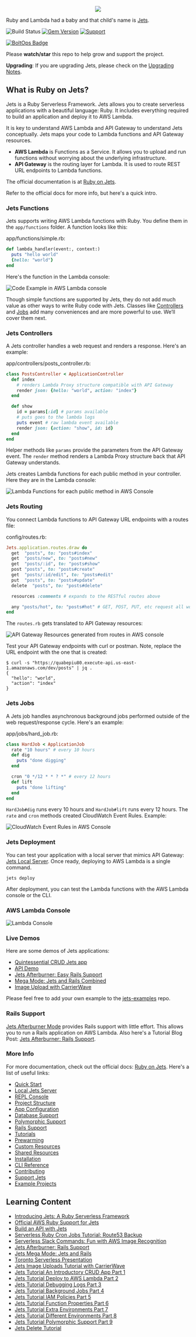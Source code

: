 <div align="center">
  <a href="http://rubyonjets.com"><img src="http://rubyonjets.com/img/logos/jets-logo-full.png" /></a>
</div>

Ruby and Lambda had a baby and that child's name is [Jets](http://rubyonjets.com/).

![Build Status](https://codebuild.us-west-2.amazonaws.com/badges?uuid=eyJlbmNyeXB0ZWREYXRhIjoiZ08vK2hjOHczQUVoUDhSYnBNNUU4T0gxQWJuOTlLaXpwVGQ1NjJ3NnVDY1dSdFVXQ3d2VXVSQzRFcU1qd1JPMndFZlByRktIcTUrZm5GWlM5dHpjM1ZrPSIsIml2UGFyYW1ldGVyU3BlYyI6Imluc1Qrd25GanhUdHlidjUiLCJtYXRlcmlhbFNldFNlcmlhbCI6MX0%3D&branch=master)
[![Gem Version](https://badge.fury.io/rb/jets.svg)](https://badge.fury.io/rb/jets)
[![Support](https://img.shields.io/badge/Support-Help-blue.svg)](http://rubyonjets.com/support/)

[![BoltOps Badge](https://img.boltops.com/boltops/badges/boltops-badge.png)](https://www.boltops.com)

Please **watch/star** this repo to help grow and support the project.

**Upgrading**: If you are upgrading Jets, please check on the [Upgrading Notes](http://rubyonjets.com/docs/extras/upgrading/).

## What is Ruby on Jets?

Jets is a Ruby Serverless Framework.  Jets allows you to create serverless applications with a beautiful language: Ruby.  It includes everything required to build an application and deploy it to AWS Lambda.

It is key to understand AWS Lambda and API Gateway to understand Jets conceptually.  Jets maps your code to Lambda functions and API Gateway resources.

* **AWS Lambda** is Functions as a Service. It allows you to upload and run functions without worrying about the underlying infrastructure.
* **API Gateway** is the routing layer for Lambda. It is used to route REST URL endpoints to Lambda functions.

The official documentation is at [Ruby on Jets](http://rubyonjets.com).

Refer to the official docs for more info, but here's a quick intro.

### Jets Functions

Jets supports writing AWS Lambda functions with Ruby. You define them in the `app/functions` folder. A function looks like this:

app/functions/simple.rb:

```ruby
def lambda_handler(event:, context:)
  puts "hello world"
  {hello: "world"}
end
```

Here's the function in the Lambda console:

![Code Example in AWS Lambda console](https://raw.githubusercontent.com/tongueroo/jets/master/docs/img/docs/jets-simple-lambda-function-console.png)


Though simple functions are supported by Jets, they do not add much value as other ways to write Ruby code with Jets. Classes like [Controllers](http://rubyonjets.com/docs/controllers/) and [Jobs](http://rubyonjets.com/docs/jobs/) add many conveniences and are more powerful to use. We’ll cover them next.

### Jets Controllers

A Jets controller handles a web request and renders a response.  Here's an example:

app/controllers/posts_controller.rb:

```ruby
class PostsController < ApplicationController
  def index
    # renders Lambda Proxy structure compatible with API Gateway
    render json: {hello: "world", action: "index"}
  end

  def show
    id = params[:id] # params available
    # puts goes to the lambda logs
    puts event # raw lambda event available
    render json: {action: "show", id: id}
  end
end
```

Helper methods like `params` provide the parameters from the API Gateway event. The `render` method renders a Lambda Proxy structure back that API Gateway understands.

Jets creates Lambda functions for each public method in your controller. Here they are in the Lambda console:

![Lambda Functions for each public method in AWS Console](https://raw.githubusercontent.com/tongueroo/jets/master/docs/img/docs/demo-lambda-functions-controller.png)

### Jets Routing

You connect Lambda functions to API Gateway URL endpoints with a routes file:

config/routes.rb:

```ruby
Jets.application.routes.draw do
  get  "posts", to: "posts#index"
  get  "posts/new", to: "posts#new"
  get  "posts/:id", to: "posts#show"
  post "posts", to: "posts#create"
  get  "posts/:id/edit", to: "posts#edit"
  put  "posts", to: "posts#update"
  delete  "posts", to: "posts#delete"

  resources :comments # expands to the RESTful routes above

  any "posts/hot", to: "posts#hot" # GET, POST, PUT, etc request all work
end
```

The `routes.rb` gets translated to API Gateway resources:

![API Gateway Resources generated from routes in AWS console](https://raw.githubusercontent.com/tongueroo/jets/master/docs/img/quick-start/demo-api-gateway.png)

Test your API Gateway endpoints with curl or postman. Note, replace the URL endpoint with the one that is created:

    $ curl -s "https://quabepiu80.execute-api.us-east-1.amazonaws.com/dev/posts" | jq .
    {
      "hello": "world",
      "action": "index"
    }

### Jets Jobs

A Jets job handles asynchronous background jobs performed outside of the web request/response cycle. Here's an example:

app/jobs/hard_job.rb:

```ruby
class HardJob < ApplicationJob
  rate "10 hours" # every 10 hours
  def dig
    puts "done digging"
  end

  cron "0 */12 * * ? *" # every 12 hours
  def lift
    puts "done lifting"
  end
end
```

`HardJob#dig` runs every 10 hours and `HardJob#lift` runs every 12 hours.  The `rate` and `cron` methods created CloudWatch Event Rules. Example:

![CloudWatch Event Rules in AWS Console](https://raw.githubusercontent.com/tongueroo/jets/master/docs/img/docs/demo-job-cloudwatch-rule.png)

### Jets Deployment

You can test your application with a local server that mimics API Gateway: [Jets Local Server](http://rubyonjets.com/docs/local-server/). Once ready, deploying to AWS Lambda is a single command.

    jets deploy

After deployment, you can test the Lambda functions with the AWS Lambda console or the CLI.

### AWS Lambda Console

![Lambda Console](https://s3.amazonaws.com/boltops-demo/images/screenshots/lambda-console-posts-controller-index.png)

### Live Demos

Here are some demos of Jets applications:

* [Quintessential CRUD Jets app](https://demo.rubyonjets.com/)
* [API Demo](https://api.demo.rubyonjets.com/)
* [Jets Afterburner: Easy Rails Support](https://afterburner.demo.rubyonjets.com/)
* [Mega Mode: Jets and Rails Combined](https://mega.demo.rubyonjets.com/)
* [Image Upload with CarrierWave](https://upload.demo.rubyonjets.com/)

Please feel free to add your own example to the [jets-examples](https://github.com/tongueroo/jets-examples) repo.

### Rails Support

[Jets Afterburner Mode](http://rubyonjets.com/docs/rails-support/) provides Rails support with little effort.  This allows you to run a Rails application on AWS Lambda. Also here's a Tutorial Blog Post: [Jets Afterburner: Rails Support](https://blog.boltops.com/2018/12/21/jets-afterburner-serverless-rails-on-aws-lambda-in-5-minutes).

### More Info

For more documentation, check out the official docs: [Ruby on Jets](http://rubyonjets.com/).  Here's a list of useful links:

* [Quick Start](http://rubyonjets.com/quick-start/)
* [Local Jets Server](http://rubyonjets.com/docs/local-server/)
* [REPL Console](http://rubyonjets.com/docs/repl-console/)
* [Project Structure](http://rubyonjets.com/docs/structure/)
* [App Configuration](http://rubyonjets.com/docs/app-config/)
* [Database Support](http://rubyonjets.com/docs/database-support/)
* [Polymorphic Support](http://rubyonjets.com/docs/polymorphic-support/)
* [Rails Support](http://rubyonjets.com/docs/rails-support/)
* [Tutorials](http://rubyonjets.com/docs/tutorials/)
* [Prewarming](http://rubyonjets.com/docs/prewarming/)
* [Custom Resources](http://rubyonjets.com/docs/associated-resources/)
* [Shared Resources](http://rubyonjets.com/docs/shared-resources/)
* [Installation](http://rubyonjets.com/docs/install/)
* [CLI Reference](http://rubyonjets.com/reference/)
* [Contributing](http://rubyonjets.com/docs/contributing/)
* [Support Jets](http://rubyonjets.com/support-jets/)
* [Example Projects](https://github.com/tongueroo/jets-examples)

## Learning Content

* [Introducing Jets: A Ruby Serverless Framework](https://blog.boltops.com/2018/08/18/introducing-jets-a-ruby-serverless-framework)
* [Official AWS Ruby Support for Jets](https://blog.boltops.com/2018/12/12/official-aws-ruby-support-for-jets-serverless-framework)
* [Build an API with Jets](https://blog.boltops.com/2019/01/13/build-an-api-service-with-jets-ruby-serverless-framework)
* [Serverless Ruby Cron Jobs Tutorial: Route53 Backup](https://blog.boltops.com/2019/01/03/serverless-ruby-cron-jobs-with-jets-route53-backup)
* [Serverless Slack Commands: Fun with AWS Image Recognition](https://blog.boltops.com/2021/02/02/serverless-slack-commands-with-ruby)
* [Jets Afterburner: Rails Support](https://blog.boltops.com/2018/12/21/jets-afterburner-serverless-rails-on-aws-lambda-in-5-minutes)
* [Jets Mega Mode: Jets and Rails](https://blog.boltops.com/2018/11/03/jets-mega-mode-run-rails-on-aws-lambda)
* [Toronto Serverless Presentation](https://blog.boltops.com/2018/09/25/toronto-serverless-presentation-jets-framework-on-aws-lambda)
* [Jets Image Uploads Tutorial with CarrierWave](https://blog.boltops.com/2018/12/13/jets-image-upload-carrierwave-tutorial-binary-support)
* [Jets Tutorial An Introductory CRUD App Part 1](https://blog.boltops.com/2018/09/07/jets-tutorial-crud-app-introduction-part-1)
* [Jets Tutorial Deploy to AWS Lambda Part 2](https://blog.boltops.com/2018/09/08/jets-tutorial-deploy-to-aws-lambda-part-2)
* [Jets Tutorial Debugging Logs Part 3](https://blog.boltops.com/2018/09/09/jets-tutorial-debugging-logs-part-3)
* [Jets Tutorial Background Jobs Part 4](https://blog.boltops.com/2018/09/10/jets-tutorial-background-jobs-part-4)
* [Jets Tutorial IAM Policies Part 5](https://blog.boltops.com/2018/09/11/jets-tutorial-iam-policies-part-5)
* [Jets Tutorial Function Properties Part 6](https://blog.boltops.com/2018/09/12/jets-tutorial-function-properties-part-6)
* [Jets Tutorial Extra Environments Part 7](https://blog.boltops.com/2018/09/13/jets-tutorial-extra-environments-part-7)
* [Jets Tutorial Different Environments Part 8](https://blog.boltops.com/2018/09/26/jets-tutorial-different-environments-part-8)
* [Jets Tutorial Polymorphic Support Part 9](https://blog.boltops.com/2018/09/27/jets-tutorial-polymorphic-support-part-9)
* [Jets Delete Tutorial](https://blog.boltops.com/2018/11/12/jets-tutorial-jets-delete)
